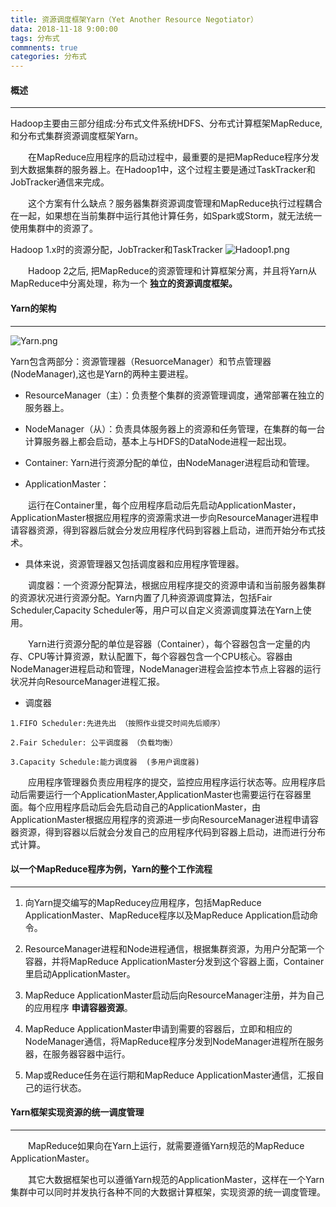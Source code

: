 ```yaml
---
title: 资源调度框架Yarn（Yet Another Resource Negotiator）
data: 2018-11-18 9:00:00
tags: 分布式 
commnents: true
categories: 分布式
---
```

#### 概述
****
Hadoop主要由三部分组成:分布式文件系统HDFS、分布式计算框架MapReduce,和分布式集群资源调度框架Yarn。
<p style="text-indent:2em">
在MapReduce应用程序的启动过程中，最重要的是把MapReduce程序分发到大数据集群的服务器上。在Hadoop1中，这个过程主要是通过TaskTracker和JobTracker通信来完成。
</p>

<p style="text-indent:2em">
这个方案有什么缺点？服务器集群资源调度管理和MapReduce执行过程耦合在一起，如果想在当前集群中运行其他计算任务，如Spark或Storm，就无法统一使用集群中的资源了。
</p>

Hadoop 1.x时的资源分配，JobTracker和TaskTracker
![Hadoop1.png](http://wx2.sinaimg.cn/mw690/006pTdaLgy1fxc2muz4yrj30dh0amq3a.jpg)





<p style="text-indent:2em">
Hadoop 2之后, 把MapReduce的资源管理和计算框架分离，并且将Yarn从MapReduce中分离处理，称为一个 <b>独立的资源调度框架。</b>
</p>

#### Yarn的架构
****
![Yarn.png](http://wx4.sinaimg.cn/mw690/006pTdaLgy1fxc2mzgut5j31du0u011d.jpg)

Yarn包含两部分：资源管理器（ResuorceManager）和节点管理器(NodeManager),这也是Yarn的两种主要进程。
- ResourceManager（主）：负责整个集群的资源管理调度，通常部署在独立的服务器上。

- NodeManager（从）：负责具体服务器上的资源和任务管理，在集群的每一台计算服务器上都会启动，基本上与HDFS的DataNode进程一起出现。
- Container: Yarn进行资源分配的单位，由NodeManager进程启动和管理。
- ApplicationMaster： 
<p style="text-indent:2em">
运行在Container里，每个应用程序启动后先启动ApplicationMaster，ApplicationMaster根据应用程序的资源需求进一步向ResourceManager进程申请容器资源，得到容器后就会分发应用程序代码到容器上启动，进而开始分布式技术。
</p>


- 具体来说，资源管理器又包括调度器和应用程序管理器。
<p style="text-indent:2em">    调度器：一个资源分配算法，根据应用程序提交的资源申请和当前服务器集群的资源状况进行资源分配。Yarn内置了几种资源调度算法，包括Fair Scheduler,Capacity Scheduler等，用户可以自定义资源调度算法在Yarn上使用。
</p>
  <p style="text-indent:2em">  Yarn进行资源分配的单位是容器（Container），每个容器包含一定量的内存、CPU等计算资源，默认配置下，每个容器包含一个CPU核心。容器由NodeManager进程启动和管理，NodeManager进程会监控本节点上容器的运行状况并向ResourceManager进程汇报。</p>

- 调度器
```
1.FIFO Scheduler:先进先出 （按照作业提交时间先后顺序）

2.Fair Scheduler: 公平调度器 （负载均衡）

3.Capacity Schedule:能力调度器  (多用户调度器)

```



<p style="text-indent:2em">
    应用程序管理器负责应用程序的提交，监控应用程序运行状态等。应用程序启动后需要运行一个ApplicationMaster,ApplicationMaster也需要运行在容器里面。每个应用程序启动后会先启动自己的ApplicationMaster，由ApplicationMaster根据应用程序的资源进一步向ResourceManager进程申请容器资源，得到容器以后就会分发自己的应用程序代码到容器上启动，进而进行分布式计算。
    </p>


#### 以一个MapReduce程序为例，Yarn的整个工作流程
****
1. 向Yarn提交编写的MapReducey应用程序，包括MapReduce ApplicationMaster、MapReduce程序以及MapReduce Application启动命令。

2. ResourceManager进程和Node进程通信，根据集群资源，为用户分配第一个容器，并将MapReduce ApplicationMaster分发到这个容器上面，Container里启动ApplicationMaster。

3. MapReduce ApplicationMaster启动后向ResourceManager注册，并为自己的应用程序 __申请容器资源__。

4. MapReduce ApplicationMaster申请到需要的容器后，立即和相应的NodeManager通信，将MapReduce程序分发到NodeManager进程所在服务器，在服务器容器中运行。

5. Map或Reduce任务在运行期和MapReduce ApplicationMaster通信，汇报自己的运行状态。

#### Yarn框架实现资源的统一调度管理
****
<p style="text-indent:2em">
MapReduce如果向在Yarn上运行，就需要遵循Yarn规范的MapReduce ApplicationMaster。
</p>
<p style="text-indent:2em">
其它大数据框架也可以遵循Yarn规范的ApplicationMaster，这样在一个Yarn集群中可以同时并发执行各种不同的大数据计算框架，实现资源的统一调度管理。
</p>